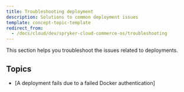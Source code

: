 ```yaml
---
title: Troubleshooting deployment
description: Solutions to common deployment issues
template: concept-topic-template
redirect_from:
  - /docs/cloud/dev/spryker-cloud-commerce-os/troubleshooting
---
```


This section helps you troubleshoot the issues related to deployments.

## Topics

* [A deployment fails due to a failed Docker authentication]
